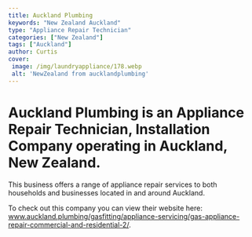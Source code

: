 ```yaml
---
title: Auckland Plumbing
keywords: "New Zealand Auckland"
type: "Appliance Repair Technician"
categories: ["New Zealand"]
tags: ["Auckland"]
author: Curtis
cover:
 image: /img/laundryappliance/178.webp
 alt: 'NewZealand from aucklandplumbing'
---
```


# Auckland Plumbing is an Appliance Repair Technician, Installation Company operating in Auckland, New Zealand.

This business offers a range of appliance repair services to both households and businesses located in and around Auckland.



To check out this company you can view their website here: www.auckland.plumbing/gasfitting/appliance-servicing/gas-appliance-repair-commercial-and-residential-2/.
